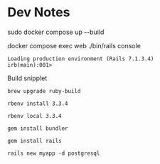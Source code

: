 # Dev Notes

sudo docker compose up --build


docker compose exec web ./bin/rails console

```
Loading production environment (Rails 7.1.3.4)
irb(main):001> 
```

Build snipplet 
```
brew upgrade ruby-build

rbenv install 3.3.4

rbenv local 3.3.4

gem install bundler

gem install rails

rails new myapp -d postgresql
```